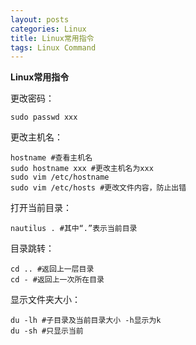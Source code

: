 ```yaml
---
layout: posts
categories: Linux
title: Linux常用指令
tags: Linux Command
---
```


<strong>Linux常用指令</strong>

更改密码：

	sudo passwd xxx

更改主机名：

	hostname #查看主机名
	sudo hostname xxx #更改主机名为xxx
	sudo vim /etc/hostname
	sudo vim /etc/hosts #更改文件内容，防止出错

打开当前目录：

	nautilus . #其中“.”表示当前目录

目录跳转：

	cd .. #返回上一层目录
	cd - #返回上一次所在目录

显示文件夹大小：

	du -lh #子目录及当前目录大小 -h显示为k
	du -sh #只显示当前
